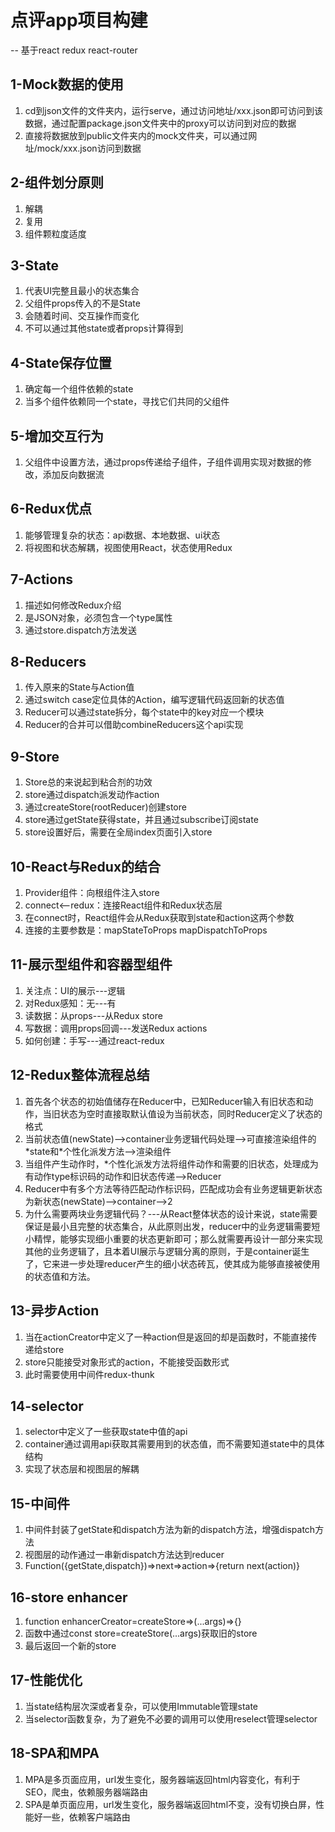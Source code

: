# 点评app项目构建
-- 基于react redux react-router

## 1-Mock数据的使用
1. cd到json文件的文件夹内，运行serve，通过访问地址/xxx.json即可访问到该数据，通过配置package.json文件夹中的proxy可以访问到对应的数据
2. 直接将数据放到public文件夹内的mock文件夹，可以通过网址/mock/xxx.json访问到数据

## 2-组件划分原则
1. 解耦
2. 复用
3. 组件颗粒度适度

## 3-State
1. 代表UI完整且最小的状态集合
2. 父组件props传入的不是State
3. 会随着时间、交互操作而变化
4. 不可以通过其他state或者props计算得到

## 4-State保存位置
1. 确定每一个组件依赖的state
2. 当多个组件依赖同一个state，寻找它们共同的父组件

## 5-增加交互行为
1. 父组件中设置方法，通过props传递给子组件，子组件调用实现对数据的修改，添加反向数据流

## 6-Redux优点
1. 能够管理复杂的状态：api数据、本地数据、ui状态
2. 将视图和状态解耦，视图使用React，状态使用Redux

## 7-Actions
1. 描述如何修改Redux介绍
2. 是JSON对象，必须包含一个type属性
3. 通过store.dispatch方法发送

## 8-Reducers
1. 传入原来的State与Action值
2. 通过switch case定位具体的Action，编写逻辑代码返回新的状态值
3. Reducer可以通过state拆分，每个state中的key对应一个模块
4. Reducer的合并可以借助combineReducers这个api实现

## 9-Store
1. Store总的来说起到粘合剂的功效
2. store通过dispatch派发动作action
3. 通过createStore(rootReducer)创建store
4. store通过getState获得state，并且通过subscribe订阅state
5. store设置好后，需要在全局index页面引入store

## 10-React与Redux的结合
1. Provider组件：向根组件注入store
2. connect<--redux：连接React组件和Redux状态层
3. 在connect时，React组件会从Redux获取到state和action这两个参数
4. 连接的主要参数是：mapStateToProps mapDispatchToProps

## 11-展示型组件和容器型组件
1. 关注点：UI的展示---逻辑
2. 对Redux感知：无---有
3. 读数据：从props---从Redux store
4. 写数据：调用props回调---发送Redux actions
5. 如何创建：手写---通过react-redux

## 12-Redux整体流程总结
1. 首先各个状态的初始值储存在Reducer中，已知Reducer输入有旧状态和动作，当旧状态为空时直接取默认值设为当前状态，同时Reducer定义了状态的格式
2. 当前状态值(newState)-->container业务逻辑代码处理-->可直接渲染组件的\*state和\*个性化派发方法-->渲染组件
3. 当组件产生动作时，\*个性化派发方法将组件动作和需要的旧状态，处理成为有动作type标识码的动作和旧状态传递-->Reducer
4. Reducer中有多个方法等待匹配动作标识码，匹配成功会有业务逻辑更新状态为新状态(newState)-->container-->2
5. 为什么需要两块业务逻辑代码？---从React整体状态的设计来说，state需要保证是最小且完整的状态集合，从此原则出发，reducer中的业务逻辑需要短小精悍，能够实现细小重要的状态更新即可；那么就需要再设计一部分来实现其他的业务逻辑了，且本着UI展示与逻辑分离的原则，于是container诞生了，它来进一步处理reducer产生的细小状态砖瓦，使其成为能够直接被使用的状态值和方法。

## 13-异步Action
1. 当在actionCreator中定义了一种action但是返回的却是函数时，不能直接传递给store
2. store只能接受对象形式的action，不能接受函数形式
3. 此时需要使用中间件redux-thunk

## 14-selector
1. selector中定义了一些获取state中值的api
2. container通过调用api获取其需要用到的状态值，而不需要知道state中的具体结构
3. 实现了状态层和视图层的解耦

## 15-中间件
1. 中间件封装了getState和dispatch方法为新的dispatch方法，增强dispatch方法
2. 视图层的动作通过一串新dispatch方法达到reducer
3. Function({getState,dispatch})=>next=>action=>{return next(action)}

## 16-store enhancer
1. function enhancerCreator=createStore=>(...args)=>{}
2. 函数中通过const store=createStore(...args)获取旧的store
3. 最后返回一个新的store

## 17-性能优化
1. 当state结构层次深或者复杂，可以使用Immutable管理state
2. 当selector函数复杂，为了避免不必要的调用可以使用reselect管理selector

## 18-SPA和MPA
1. MPA是多页面应用，url发生变化，服务器端返回html内容变化，有利于SEO，爬虫，依赖服务器端路由
2. SPA是单页面应用，url发生变化，服务器端返回html不变，没有切换白屏，性能好一些，依赖客户端路由
